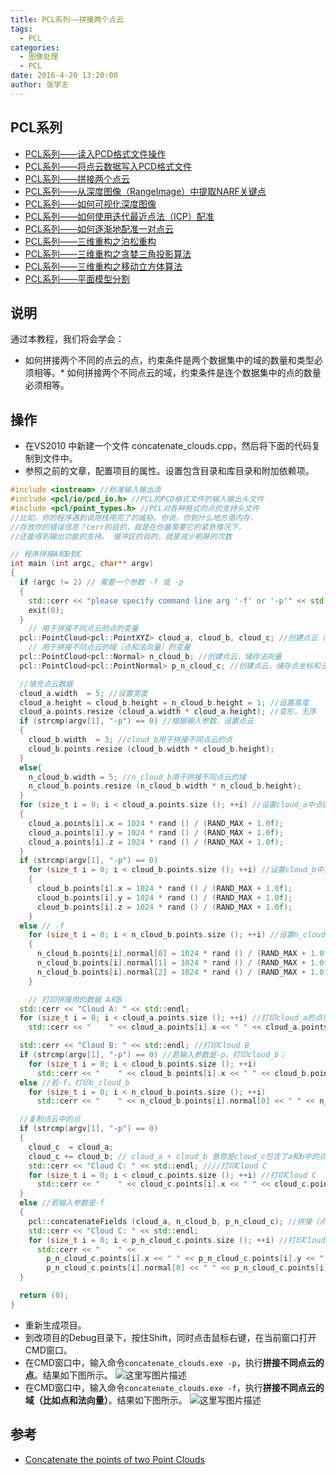 ```yaml
---
title: PCL系列——拼接两个点云
tags: 
  - PCL
categories:
  - 图像处理
  - PCL
date: 2016-4-20 13:20:00
author: 张学志
---
```





## PCL系列
* [PCL系列——读入PCD格式文件操作](http://zhangxuezhi.com/2016/03/30/PCL%E7%B3%BB%E5%88%97%E2%80%94%E2%80%94%E8%AF%BB%E5%85%A5PCD%E6%A0%BC%E5%BC%8F%E6%96%87%E4%BB%B6/)
* [PCL系列——将点云数据写入PCD格式文件](http://zhangxuezhi.com/2016/03/30/PCL%E7%B3%BB%E5%88%97%E2%80%94%E2%80%94%E5%B0%86%E7%82%B9%E4%BA%91%E6%95%B0%E6%8D%AE%E5%86%99%E5%85%A5PCD%E6%A0%BC%E5%BC%8F%E6%96%87%E4%BB%B6/)
* [PCL系列——拼接两个点云](http://zhangxuezhi.com/2016/04/20/PCL%E7%B3%BB%E5%88%97%E2%80%94%E2%80%94%E6%8B%BC%E6%8E%A5%E4%B8%A4%E4%B8%AA%E7%82%B9%E4%BA%91/)
* [PCL系列——从深度图像（RangeImage）中提取NARF关键点](http://zhangxuezhi.com/2016/03/30/PCL%E7%B3%BB%E5%88%97%E2%80%94%E2%80%94%E4%BB%8E%E6%B7%B1%E5%BA%A6%E5%9B%BE%E5%83%8F%EF%BC%88RangeImage%EF%BC%89%E4%B8%AD%E6%8F%90%E5%8F%96NARF%E5%85%B3%E9%94%AE%E7%82%B9/)
* [PCL系列——如何可视化深度图像](http://zhangxuezhi.com/2016/03/30/PCL%E7%B3%BB%E5%88%97%E2%80%94%E2%80%94%E5%A6%82%E4%BD%95%E5%8F%AF%E8%A7%86%E5%8C%96%E6%B7%B1%E5%BA%A6%E5%9B%BE%E5%83%8F/)
* [PCL系列——如何使用迭代最近点法（ICP）配准](http://zhangxuezhi.com/2016/03/31/PCL%E7%B3%BB%E5%88%97%E2%80%94%E2%80%94%E5%A6%82%E4%BD%95%E4%BD%BF%E7%94%A8%E8%BF%AD%E4%BB%A3%E6%9C%80%E8%BF%91%E7%82%B9%E6%B3%95%EF%BC%88ICP%EF%BC%89%E9%85%8D%E5%87%86/)
* [PCL系列——如何逐渐地配准一对点云](http://zhangxuezhi.com/2016/04/01/PCL%E7%B3%BB%E5%88%97%E2%80%94%E2%80%94%E5%A6%82%E4%BD%95%E9%80%90%E6%B8%90%E5%9C%B0%E9%85%8D%E5%87%86%E4%B8%80%E5%AF%B9%E7%82%B9%E4%BA%91/)
* [PCL系列——三维重构之泊松重构](http://zhangxuezhi.com/2016/04/01/PCL%E7%B3%BB%E5%88%97%E2%80%94%E2%80%94%E4%B8%89%E7%BB%B4%E9%87%8D%E6%9E%84%E4%B9%8B%E6%B3%8A%E6%9D%BE%E9%87%8D%E6%9E%84/)
* [PCL系列——三维重构之贪婪三角投影算法](http://zhangxuezhi.com/2016/04/01/PCL%E7%B3%BB%E5%88%97%E2%80%94%E2%80%94%E4%B8%89%E7%BB%B4%E9%87%8D%E6%9E%84%E4%B9%8B%E8%B4%AA%E5%A9%AA%E4%B8%89%E8%A7%92%E6%8A%95%E5%BD%B1%E7%AE%97%E6%B3%95/)
* [PCL系列——三维重构之移动立方体算法](http://zhangxuezhi.com/2016/04/01/PCL%E7%B3%BB%E5%88%97%E2%80%94%E2%80%94%E4%B8%89%E7%BB%B4%E9%87%8D%E6%9E%84%E4%B9%8B%E7%A7%BB%E5%8A%A8%E7%AB%8B%E6%96%B9%E4%BD%93%E7%AE%97%E6%B3%95/)
* [PCL系列——平面模型分割](http://zhangxuezhi.com/2016/04/20/PCL%E7%B3%BB%E5%88%97%E2%80%94%E2%80%94%E5%B9%B3%E9%9D%A2%E6%A8%A1%E5%9E%8B%E5%88%86%E5%89%B2/)

## 说明
通过本教程，我们将会学会：
* 如何拼接两个不同的点云的点，约束条件是两个数据集中的域的数量和类型必须相等。* 如何拼接两个不同点云的域，约束条件是连个数据集中的点的数量必须相等。

<!-- more -->

## 操作

* 在VS2010 中新建一个文件 concatenate_clouds.cpp，然后将下面的代码复制到文件中。
* 参照之前的文章，配置项目的属性。设置包含目录和库目录和附加依赖项。

``` cpp
#include <iostream> //标准输入输出流
#include <pcl/io/pcd_io.h> //PCL的PCD格式文件的输入输出头文件
#include <pcl/point_types.h> //PCL对各种格式的点的支持头文件
//比如，你的程序遇到调用栈用完了的威胁。你说，你到什么地方借内存，
//存放你的错误信息？cerr的目的，就是在你最需要它的紧急情况下，
//还能得到输出功能的支持。 缓冲区的目的，就是减少刷屏的次数

// 程序拼接A和B到C
int main (int argc, char** argv)
{
  if (argc != 2) // 需要一个参数 -f 或 -p
  {
    std::cerr << "please specify command line arg '-f' or '-p'" << std::endl;
    exit(0);
  }
	// 用于拼接不同点云的点的变量
  pcl::PointCloud<pcl::PointXYZ> cloud_a, cloud_b, cloud_c; //创建点云（不是指针），存储点坐标xyz
	// 用于拼接不同点云的域（点和法向量）的变量
  pcl::PointCloud<pcl::Normal> n_cloud_b; //创建点云，储存法向量
  pcl::PointCloud<pcl::PointNormal> p_n_cloud_c; //创建点云，储存点坐标和法向量

  //填充点云数据
  cloud_a.width  = 5; //设置宽度
  cloud_a.height = cloud_b.height = n_cloud_b.height = 1; //设置高度
  cloud_a.points.resize (cloud_a.width * cloud_a.height); //变形，无序
  if (strcmp(argv[1], "-p") == 0) //根据输入参数，设置点云
  {
    cloud_b.width  = 3; //cloud_b用于拼接不同点云的点
    cloud_b.points.resize (cloud_b.width * cloud_b.height);
  }
  else{
    n_cloud_b.width = 5; //n_cloud_b用于拼接不同点云的域
    n_cloud_b.points.resize (n_cloud_b.width * n_cloud_b.height);
  }
  for (size_t i = 0; i < cloud_a.points.size (); ++i) //设置cloud_a中点的坐标（随机数）
  {
    cloud_a.points[i].x = 1024 * rand () / (RAND_MAX + 1.0f);
    cloud_a.points[i].y = 1024 * rand () / (RAND_MAX + 1.0f);
    cloud_a.points[i].z = 1024 * rand () / (RAND_MAX + 1.0f);
  }
  if (strcmp(argv[1], "-p") == 0)
    for (size_t i = 0; i < cloud_b.points.size (); ++i) //设置cloud_b中点的坐标（随机数）
    {
      cloud_b.points[i].x = 1024 * rand () / (RAND_MAX + 1.0f);
      cloud_b.points[i].y = 1024 * rand () / (RAND_MAX + 1.0f);
      cloud_b.points[i].z = 1024 * rand () / (RAND_MAX + 1.0f);
    }
  else // -f
    for (size_t i = 0; i < n_cloud_b.points.size (); ++i) //设置n_cloud_b中点的坐标（随机数）
    {
      n_cloud_b.points[i].normal[0] = 1024 * rand () / (RAND_MAX + 1.0f);
      n_cloud_b.points[i].normal[1] = 1024 * rand () / (RAND_MAX + 1.0f);
      n_cloud_b.points[i].normal[2] = 1024 * rand () / (RAND_MAX + 1.0f);
    }

	// 打印拼接用的数据 A和B
  std::cerr << "Cloud A: " << std::endl;
  for (size_t i = 0; i < cloud_a.points.size (); ++i) //打印cloud_a的点坐标信息
    std::cerr << "    " << cloud_a.points[i].x << " " << cloud_a.points[i].y << " " << cloud_a.points[i].z << std::endl;

  std::cerr << "Cloud B: " << std::endl; //打印Cloud B
  if (strcmp(argv[1], "-p") == 0) //若输入参数是-p，打印cloud_b；
    for (size_t i = 0; i < cloud_b.points.size (); ++i)
      std::cerr << "    " << cloud_b.points[i].x << " " << cloud_b.points[i].y << " " << cloud_b.points[i].z << std::endl;
  else //若-f，打印n_cloud_b
    for (size_t i = 0; i < n_cloud_b.points.size (); ++i)
      std::cerr << "    " << n_cloud_b.points[i].normal[0] << " " << n_cloud_b.points[i].normal[1] << " " << n_cloud_b.points[i].normal[2] << std::endl;

  //复制点云中的点
  if (strcmp(argv[1], "-p") == 0)
  {
    cloud_c  = cloud_a;
    cloud_c += cloud_b; // cloud_a + cloud_b 意思是cloud_c包含了a和b中的点，c的点数 = a的点数+b的点数
    std::cerr << "Cloud C: " << std::endl; ////打印Cloud C
    for (size_t i = 0; i < cloud_c.points.size (); ++i) //打印Cloud C
      std::cerr << "    " << cloud_c.points[i].x << " " << cloud_c.points[i].y << " " << cloud_c.points[i].z << " " << std::endl;
  }
  else //若输入参数是-f
  {
    pcl::concatenateFields (cloud_a, n_cloud_b, p_n_cloud_c); //拼接（点）cloud_a和（法向量）n_cloud_b到p_n_cloud_c
    std::cerr << "Cloud C: " << std::endl;
    for (size_t i = 0; i < p_n_cloud_c.points.size (); ++i) //打印Cloud C
      std::cerr << "    " <<
        p_n_cloud_c.points[i].x << " " << p_n_cloud_c.points[i].y << " " << p_n_cloud_c.points[i].z << " " <<
        p_n_cloud_c.points[i].normal[0] << " " << p_n_cloud_c.points[i].normal[1] << " " << p_n_cloud_c.points[i].normal[2] << std::endl;
  }

  return (0);
}
```

* 重新生成项目。
* 到改项目的Debug目录下，按住Shift，同时点击鼠标右键，在当前窗口打开CMD窗口。
* 在CMD窗口中，输入命令`concatenate_clouds.exe -p`，执行**拼接不同点云的点**。结果如下图所示。
![这里写图片描述](http://img.blog.csdn.net/20160330144458704)
* 在CMD窗口中，输入命令`concatenate_clouds.exe -f`，执行**拼接不同点云的域（比如点和法向量）**。结果如下图所示。
![这里写图片描述](http://img.blog.csdn.net/20160330144432309)



## 参考
* [Concatenate the points of two Point Clouds](http://pointclouds.org/documentation/tutorials/concatenate_clouds.php#concatenate-clouds)